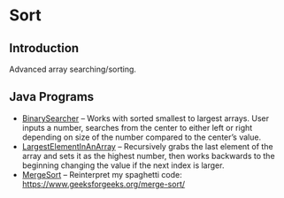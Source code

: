 # Sort
## Introduction
Advanced array searching/sorting. 
## Java Programs
  * [BinarySearcher]( https://github.com/Spades86/Undergraduate/blob/master/Java/Java-2/Sort/src/sort/BinarySearcher.java) – Works with sorted smallest to largest arrays. User inputs a number, searches from the center to either left or right depending on size of the number compared to the center’s value.
  * [LargestElementInAnArray]() – Recursively grabs the last element of the array and sets it as the highest number, then works backwards to the beginning changing the value if the next index is larger.
  * [MergeSort]( https://github.com/Spades86/Undergraduate/blob/master/Java/Java-2/Sort/src/sort/MergeSort.java) – Reinterpret my spaghetti code: https://www.geeksforgeeks.org/merge-sort/ 
